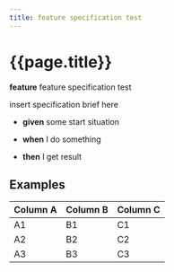 ```yaml
---
title: feature specification test
---
```


# {{page.title}}

**feature** feature specification test

insert specification brief here

* **given** some start situation

* **when** I do something
* **then** I get result

## Examples

Column A | Column B | Column C
---------|----------|---------
 A1 | B1 | C1
 A2 | B2 | C2
 A3 | B3 | C3
